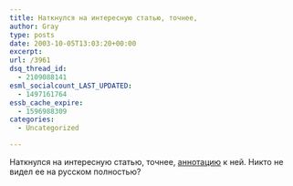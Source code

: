 ```yaml
---
title: Наткнулся на интересную статью, точнее,
author: Gray
type: posts
date: 2003-10-05T13:03:20+00:00
excerpt:
url: /3961
dsq_thread_id:
  - 2109088141
esml_socialcount_LAST_UPDATED:
  - 1497161764
essb_cache_expire:
  - 1596988309
categories:
  - Uncategorized

---
```








Наткнулся на интересную статью, точнее, <a href="http://zhurnal.lib.ru/m/magid_m_n/zionism2.shtml" target="_blank">аннотацию</a> к ней. Никто не видел ее на русском полностью?